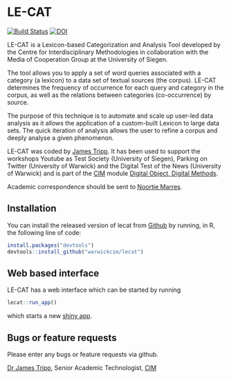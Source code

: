 
<!-- README.md is generated from README.Rmd. Please edit that file -->

# LE-CAT

[![Build
Status](https://travis-ci.org/jamestripp/lecat.svg?branch=master)](https://travis-ci.org/jamestripp/lecat)
[![DOI](https://zenodo.org/badge/161813229.svg)](https://zenodo.org/badge/latestdoi/161813229)

LE-CAT is a Lexicon-based Categorization and Analysis Tool developed by
the Centre for Interdisciplinary Methodologies in collaboration with the
Media of Cooperation Group at the University of Siegen.

The tool allows you to apply a set of word queries associated with a
category (a lexicon) to a data set of textual sources (the corpus).
LE-CAT determines the frequency of occurrence for each query and
category in the corpus, as well as the relations between categories
(co-occurrence) by source.

The purpose of this technique is to automate and scale up user-led data
analysis as it allows the application of a custom-built Lexicon to large
data sets. The quick iteration of analysis allows the user to refine a
corpus and deeply analyse a given phenomenon.

LE-CAT was coded by [James Tripp](https://jamestripp.github.io). It has
been used to support the workshops Youtube as Test Society (University
of Siegen), Parking on Twitter (University of Warwick) and the Digital
Test of the News (University of Warwick) and is part of the
[CIM](https://warwick.ac.uk/cim) module [Digital Object, Digital
Methods](https://warwick.ac.uk/fac/cross_fac/cim/apply-to-study/cross-disciplinary-postgraduate-modules/im904-digital-objects-digital-methods/).

Academic correspondence should be sent to [Noortje
Marres](mailto:N.Marres@warwick.ac.uk).

## Installation

You can install the released version of lecat from
[Github](https://github.com/) by running, in R, the following line of
code:

``` r
install.packages("devtools")
devtools::install_github("warwickcim/lecat")
```

## Web based interface

LE-CAT has a web interface which can be started by running

``` r
lecat::run_app()
```

which starts a new [shiny app](https://shiny.rstudio.com).

## Bugs or feature requests

Please enter any bugs or feature requests via github.

[Dr James Tripp](https://jamestripp.github.io), Senior Academic
Technologist, [CIM](https://www.warwick.ac.uk/cim)
